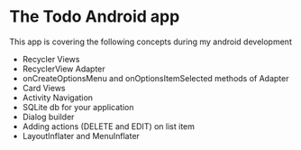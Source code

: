 # The Todo Android app

This app is covering the following concepts during my android development
- Recycler Views
- RecyclerView Adapter
- onCreateOptionsMenu and onOptionsItemSelected methods of Adapter
- Card Views
- Activity Navigation
- SQLite db for your application
- Dialog builder
- Adding actions (DELETE and EDIT) on list item
- LayoutInflater and MenuInflater

